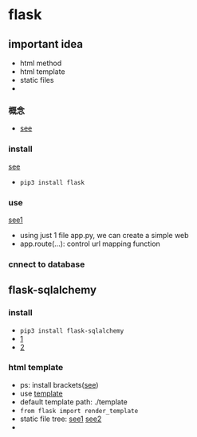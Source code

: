# flask

## important idea
- html method
- html template
- static files
- 



### 概念
- [see](https://blog.techbridge.cc/2017/08/12/python-web-flask101-tutorial-sqlalchemy-orm-database-models/)


### install
[see](https://stackoverflow.com/questions/24525588/how-to-install-flask-on-python3-using-pip)
- `pip3 install flask`



### use
[see1](https://blog.taiker.space/python-shi-yong-python-he-flask-she-ji-restful-api/)
- using just 1 file app.py, we can create a simple web
- app.route(...): control url mapping function


### cnnect to database


## flask-sqlalchemy

### install
- `pip3 install flask-sqlalchemy`
- [1](https://blog.csdn.net/kaku21/article/details/42489953)
- [2](https://wing324.github.io/2017/02/25/%E4%BD%BF%E7%94%A8flask-sqlalchemy%E7%8E%A9%E8%BD%ACMySQL/)

### html template
- ps: install brackets([see](https://github.com/adobe/brackets/wiki/Brackets-Linux-Guide))
- use [template](http://www.cssmoban.com/cssthemes/7205.shtml)
- default template path: ./template
- `from flask import render_template`
- static file tree: [see1](https://www.reddit.com/r/flask/comments/4f80qp/server_not_finding_css_file_for_styling/) [see2](https://spacewander.github.io/explore-flask-zh/9-static_files.html)
- 






